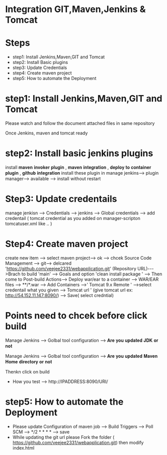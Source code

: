 # Integration GIT,Maven,Jenkins & Tomcat

# Steps

 -  step1: Install Jenkins,Maven,GIT and Tomcat
 -  step2: Install Basic plugins  
 -  step3: Update Credentials
 -  step4: Create maven project
 -  step5: How to automate the Deployment


# step1: Install Jenkins,Maven,GIT and Tomcat

  Please watch and follow the document attached  files in same repository
  
  Once Jenkins, maven and tomcat ready

#  step2: Install basic jenkins plugins

install 𝐦𝐚𝐯𝐞𝐧 𝐢𝐧𝐯𝐨𝐤𝐞𝐫 𝐩𝐥𝐮𝐠𝐢𝐧 , 𝐦𝐚𝐯𝐞𝐧 𝐢𝐧𝐭𝐞𝐠𝐫𝐚𝐭𝐢𝐨𝐧 , 𝐝𝐞𝐩𝐥𝐨𝐲 𝐭𝐨 𝐜𝐨𝐧𝐭𝐚𝐢𝐧𝐞𝐫 𝐩𝐥𝐮𝐠𝐢𝐧 , 𝐠𝐢𝐭𝐡𝐮𝐛 𝐢𝐧𝐭𝐞𝐠𝐫𝐚𝐭𝐢𝐨𝐧 install these plugin in manage jenkins--> plugin manager--> available --> install without restart
 
# Step3: Update credentails 

 manage jenkisn --> Credentials --> jenkins --> Global credentials --> add credentail  ( tomcat credential as you added on manager-scripton tomcatuser.xml like .. <user username="𝐝𝐞𝐩𝐥𝐨𝐲𝐞𝐫" password="𝐝𝐞𝐩𝐥𝐨𝐲𝐞𝐫" roles="manager-script"/> )

# Step4: Create maven project 

create new item --> select maven project--> ok --> chcek Source Code Management --> git-->  delcared 'https://github.com/veejee2331/webapplication.git' (Repository URL)--->Brach to build 'main' --> Goals and option 'clean install package ' --> Then come to Post-build Actions--> Deploy war/ear to a container --> WAR/EAR files --> **/*.war --> Add Containers -->' Tomcat 9.x Remote  ' -->select credentail what you given -->  Tomcat url ' (give tomcat url ex: http://54.152.11.147:8090/) --> Save( select credntial)

# Points need to chcek before click build

Manage Jenkins --> Golbal tool configuration --> 𝐀𝐫𝐞 𝐲𝐨𝐮 𝐮𝐩𝐝𝐚𝐭𝐞𝐝 𝐉𝐃𝐊 𝐨𝐫 𝐧𝐨𝐭

Manage Jenkins --> Golbal tool configuration --> 𝐀𝐫𝐞 𝐲𝐨𝐮 𝐮𝐩𝐝𝐚𝐭𝐞𝐝 𝐌𝐚𝐯𝐞𝐧 𝐇𝐨𝐦𝐞 𝐝𝐢𝐫𝐞𝐜𝐭𝐨𝐫𝐲  𝐨𝐫 𝐧𝐨𝐭

Thenkn click on build

- How  you test --> http://IPADDRESS:8090/URI/ 

# step5: How to automate the Deployment

- Please update Configuration of maven job --> Build Triggers --> Poll SCM --> */2 * * * * --> save 
- While updating the git url please Fork the folder ( https://github.com/veejee2331/webapplication.git) then modify index.html
